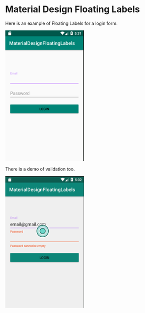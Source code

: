 # Material Design Floating Labels

<p>Here is an example of Floating Labels for a login form.</p>

<img src="https://github.com/casensio83/MaterialDesignFloatingLabels/blob/develop/app/src/main/res/drawable/empty.png" width="250px" style="max-width:100%;">

<p>There is a demo of validation too.</p>

<img src="https://github.com/casensio83/MaterialDesignFloatingLabels/blob/develop/app/src/main/res/drawable/with_error.png" width="250px" style="max-width:100%;">
